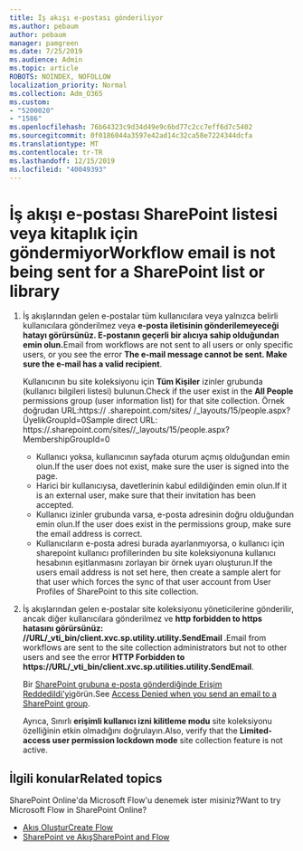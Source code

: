 ```yaml
---
title: İş akışı e-postası gönderiliyor
ms.author: pebaum
author: pebaum
manager: pamgreen
ms.date: 7/25/2019
ms.audience: Admin
ms.topic: article
ROBOTS: NOINDEX, NOFOLLOW
localization_priority: Normal
ms.collection: Adm_O365
ms.custom:
- "5200020"
- "1586"
ms.openlocfilehash: 76b64323c9d34d49e9c6bd77c2cc7eff6d7c5402
ms.sourcegitcommit: 0f0186044a3597e42ad14c32ca58e7224344dcfa
ms.translationtype: MT
ms.contentlocale: tr-TR
ms.lasthandoff: 12/15/2019
ms.locfileid: "40049393"
---
```

# <a name="workflow-email-is-not-being-sent-for-a-sharepoint-list-or-library"></a><span data-ttu-id="e3132-102">İş akışı e-postası SharePoint listesi veya kitaplık için göndermiyor</span><span class="sxs-lookup"><span data-stu-id="e3132-102">Workflow email is not being sent for a SharePoint list or library</span></span>

1. <span data-ttu-id="e3132-103">İş akışlarından gelen e-postalar tüm kullanıcılara veya yalnızca belirli kullanıcılara gönderilmez veya **e-posta iletisinin gönderilemeyeceği hatayı görürsünüz. E-postanın geçerli bir alıcıya sahip olduğundan emin olun.**</span><span class="sxs-lookup"><span data-stu-id="e3132-103">Email from workflows are not sent to all users or only specific users, or you see the error **The e-mail message cannot be sent. Make sure the e-mail has a valid recipient**.</span></span>

    <span data-ttu-id="e3132-104">Kullanıcının bu site koleksiyonu için **Tüm Kişiler** izinler grubunda (kullanıcı bilgileri listesi) bulunun.</span><span class="sxs-lookup"><span data-stu-id="e3132-104">Check if the user exist in the **All People** permissions group (user information list) for that site collection.</span></span>  <span data-ttu-id="e3132-105">Örnek doğrudan URL:<tenant><sitename>https:// .sharepoint.com/sites/ /_layouts/15/people.aspx? ÜyelikGroupId=0</span><span class="sxs-lookup"><span data-stu-id="e3132-105">Sample direct URL: https://<tenant>.sharepoint.com/sites/<sitename>/_layouts/15/people.aspx?MembershipGroupId=0</span></span>

    - <span data-ttu-id="e3132-106">Kullanıcı yoksa, kullanıcının sayfada oturum açmış olduğundan emin olun.</span><span class="sxs-lookup"><span data-stu-id="e3132-106">If the user does not exist, make sure the user is signed into the page.</span></span> 
    - <span data-ttu-id="e3132-107">Harici bir kullanıcıysa, davetlerinin kabul edildiğinden emin olun.</span><span class="sxs-lookup"><span data-stu-id="e3132-107">If it is an external user, make sure that their invitation has been accepted.</span></span>
    - <span data-ttu-id="e3132-108">Kullanıcı izinler grubunda varsa, e-posta adresinin doğru olduğundan emin olun.</span><span class="sxs-lookup"><span data-stu-id="e3132-108">If the user does exist in the permissions group, make sure the email address is correct.</span></span>
    - <span data-ttu-id="e3132-109">Kullanıcıların e-posta adresi burada ayarlanmıyorsa, o kullanıcı için sharepoint kullanıcı profillerinden bu site koleksiyonuna kullanıcı hesabının eşitlanmasını zorlayan bir örnek uyarı oluşturun.</span><span class="sxs-lookup"><span data-stu-id="e3132-109">If the users email address is not set here, then create a sample alert for that user which forces the sync of that user account from User Profiles of SharePoint to this site collection.</span></span>
 
2. <span data-ttu-id="e3132-110">İş akışlarından gelen e-postalar site koleksiyonu yöneticilerine gönderilir, ancak diğer kullanıcılara gönderilmez ve **http forbidden to https hatasını görürsünüz: //URL/_vti_bin/client.xvc.sp.utility.utility.SendEmail <span></span>**.</span><span class="sxs-lookup"><span data-stu-id="e3132-110">Email from workflows are sent to the site collection administrators but not to other users and see the error **HTTP Forbidden to <span>https:</span>//URL/_vti_bin/client.xvc.sp.utilities.utility.SendEmail**.</span></span>
 

    <span data-ttu-id="e3132-111">Bir [SharePoint grubuna e-posta gönderdiğinde Erişim Reddedildi'yi](https://docs.microsoft.com/sharepoint/support/sharing-and-permissions/access-denied-when-send-an-email-to-groups)görün.</span><span class="sxs-lookup"><span data-stu-id="e3132-111">See [Access Denied when you send an email to a SharePoint group](https://docs.microsoft.com/sharepoint/support/sharing-and-permissions/access-denied-when-send-an-email-to-groups).</span></span>

    <span data-ttu-id="e3132-112">Ayrıca, Sınırlı **erişimli kullanıcı izni kilitleme modu** site koleksiyonu özelliğinin etkin olmadığını doğrulayın.</span><span class="sxs-lookup"><span data-stu-id="e3132-112">Also, verify that the **Limited-access user permission lockdown mode** site collection feature is not active.</span></span>


## <a name="related-topics"></a><span data-ttu-id="e3132-113">İlgili konular</span><span class="sxs-lookup"><span data-stu-id="e3132-113">Related topics</span></span>
<span data-ttu-id="e3132-114">SharePoint Online'da Microsoft Flow'u denemek ister misiniz?</span><span class="sxs-lookup"><span data-stu-id="e3132-114">Want to try Microsoft Flow in SharePoint Online?</span></span>
- [<span data-ttu-id="e3132-115">Akış Oluştur</span><span class="sxs-lookup"><span data-stu-id="e3132-115">Create Flow</span></span>](https://support.office.com/article/Create-a-flow-for-a-list-or-library-in-SharePoint-Online-or-OneDrive-for-Business-a9c3e03b-0654-46af-a254-20252e580d01) 
- [<span data-ttu-id="e3132-116">SharePoint ve Akış</span><span class="sxs-lookup"><span data-stu-id="e3132-116">SharePoint and Flow</span></span>](https://flow.microsoft.com/blog/sharepoint-and-flow/) 


